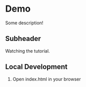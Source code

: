# Demo

Some description!

## Subheader

Watching the tutorial.

## Local Development
1. Open index.html in your browser

